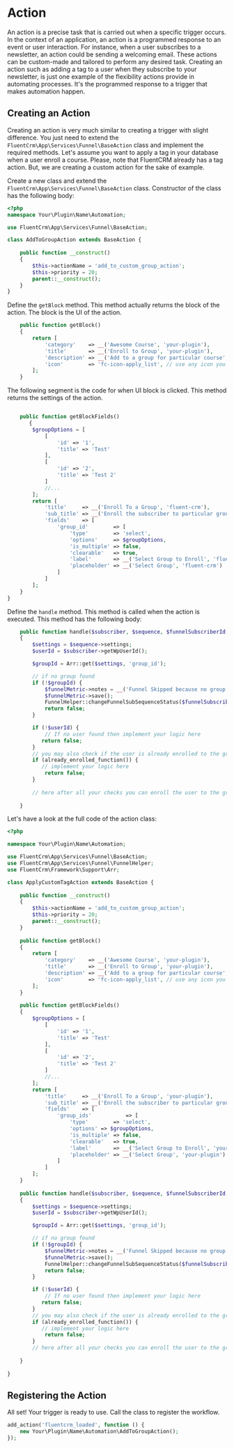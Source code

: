 #  Action
An action is a precise task that is carried out when a specific trigger occurs.
In the context of an application, an action is a programmed response to an event or user interaction.
For instance, when a user subscribes to a newsletter, an action could be sending a welcoming email.
These actions can be custom-made and tailored to perform any desired task. Creating an action such as adding a tag to a user when they subscribe to your newsletter,
is just one example of the flexibility actions provide in automating processes. It's the programmed response to a trigger that makes automation happen.
## Creating an Action
Creating an action is very much similar to creating a trigger with slight difference.
You just need to extend the `FluentCrm\App\Services\Funnel\BaseAction` class and implement the required methods.
Let's assume you want to apply a tag in your database when a user enroll a course. Please, note that FluentCRM already has a tag action.
But, we are creating a custom action for the sake of example.

Create a new class and extend the `FluentCrm\App\Services\Funnel\BaseAction` class. Constructor of the class has the following body:
```php
<?php
namespace Your\Plugin\Name\Automation;

use FluentCrm\App\Services\Funnel\BaseAction;

class AddToGroupAction extends BaseAction {
        
    public function __construct()
    {
        $this->actionName = 'add_to_custom_group_action';
        $this->priority = 20;
        parent::__construct();
    }
}
 ```
Define the `getBlock` method. This method  actually returns the block of the action. The block is the UI of the action.
```php
    public function getBlock()
    {
        return [
            'category'    => __('Awesome Course', 'your-plugin'),
            'title'       => __('Enroll to Group', 'your-plugin'),
            'description' => __('Add to a group for particular course', 'your-plugin'),
            'icon'        => 'fc-icon-apply_list', // use any icon you like 
        ];
    }
```
The following segment is the code for when UI block is clicked. This method returns the settings of the action.
```php

    public function getBlockFields()
       {
        $groupOptions = [
            [
                'id' => '1',
                'title' => 'Test'
            ],
            [
                'id' => '2',
                'title' => 'Test 2'
            ]
            //...
        ];
        return [
            'title'     => __('Enroll To a Group', 'fluent-crm'),
            'sub_title' => __('Enroll the subscriber to particular group related to the course', 'fluent-crm'),
            'fields'    => [
                'group_id'        => [
                    'type'        => 'select',
                    'options'     => $groupOptions,
                    'is_multiple' => false,
                    'clearable'   => true,
                    'label'       => __('Select Group to Enroll', 'fluent-crm'),
                    'placeholder' => __('Select Group', 'fluent-crm')
                ]
            ]
        ];
    }      
}
```

Define the `handle` method. This method is called when the action is executed. This method has the following body:
```php
    public function handle($subscriber, $sequence, $funnelSubscriberId, $funnelMetric)
    {
        $settings = $sequence->settings;
        $userId = $subscriber->getWpUserId();

        $groupId = Arr::get($settings, 'group_id');

        // if no group found 
        if (!$groupId) {
            $funnelMetric->notes = __('Funnel Skipped because no group found', 'your-plugin');
            $funnelMetric->save();
            FunnelHelper::changeFunnelSubSequenceStatus($funnelSubscriberId, $sequence->id, 'skipped');
            return false;
        }

        if (!$userId) {
            // If no user found then implement your logic here
           return false;
        }
        // you may also check if the user is already enrolled to the group
        if (already_enrolled_function()) { 
           // implement your logic here
            return false;
        }
        
        // here after all your checks you can enroll the user to the group in the below line
        
    }
```

Let's have a look at the full code of the action class:
```php
<?php

namespace Your\Plugin\Name\Automation;

use FluentCrm\App\Services\Funnel\BaseAction;
use FluentCrm\App\Services\Funnel\FunnelHelper;
use FluentCrm\Framework\Support\Arr;

class ApplyCustomTagAction extends BaseAction {
        
    public function __construct()
    {
        $this->actionName = 'add_to_custom_group_action';
        $this->priority = 20;
        parent::__construct();
    }
    
    public function getBlock()
    {
        return [
            'category'    => __('Awesome Course', 'your-plugin'),
            'title'       => __('Enroll to Group', 'your-plugin'),
            'description' => __('Add to a group for particular course', 'your-plugin'),
            'icon'        => 'fc-icon-apply_list', // use any icon you like 
        ];
    }
    
    public function getBlockFields()
    {
        $groupOptions = [
            [
                'id' => '1',
                'title' => 'Test'
            ],
            [
                'id' => '2',
                'title' => 'Test 2'
            ]
            //...
        ];
        return [
            'title'     => __('Enroll To a Group', 'your-plugin'),
            'sub_title' => __('Enroll the subscriber to particular group related to the course', 'your-plugin'),
            'fields'    => [
                'group_ids'           => [
                    'type'        => 'select',
                    'options' => $groupOptions,
                    'is_multiple' => false,
                    'clearable'   => true,
                    'label'       => __('Select Group to Enroll', 'your-plugin'),
                    'placeholder' => __('Select Group', 'your-plugin')
                ]
            ]
        ];
    }
    
    public function handle($subscriber, $sequence, $funnelSubscriberId, $funnelMetric)
    {
        $settings = $sequence->settings;
        $userId = $subscriber->getWpUserId();

        $groupId = Arr::get($settings, 'group_id');

        // if no group found 
        if (!$groupId) {
            $funnelMetric->notes = __('Funnel Skipped because no group found', 'your-plugin');
            $funnelMetric->save();
            FunnelHelper::changeFunnelSubSequenceStatus($funnelSubscriberId, $sequence->id, 'skipped');
            return false;
        }

        if (!$userId) {
            // If no user found then implement your logic here
           return false;
        }
        // you may also check if the user is already enrolled to the group
        if (already_enrolled_function()) { 
           // implement your logic here
            return false;
        }
        // here after all your checks you can enroll the user to the group in the below line
       
    }
        
}
```
## Registering the Action
All set! Your trigger is ready to use.
Call the class to register the workflow.
```php
add_action('fluentcrm_loaded', function () {
    new Your\Plugin\Name\Automation\AddToGroupAction();
});
```